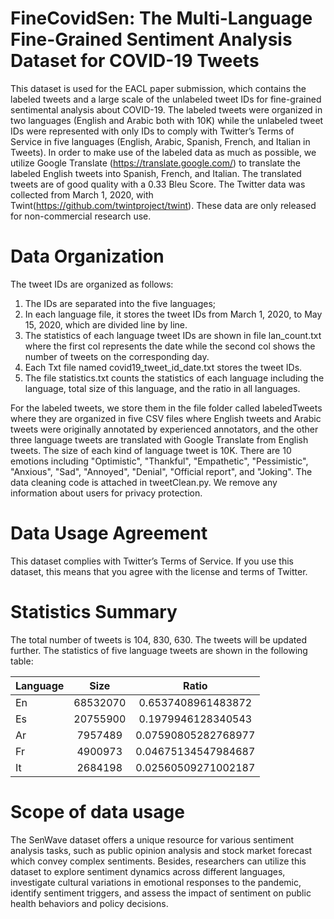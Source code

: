 # FineCovidSen: The Multi-Language Fine-Grained Sentiment Analysis Dataset for COVID-19 Tweets
This dataset is used for the EACL paper submission, which contains the labeled tweets and a large scale of the unlabeled tweet IDs for fine-grained sentimental analysis about COVID-19. The labeled tweets were organized in two languages (English and Arabic both with 10K) while the unlabeled tweet IDs were represented with only IDs to comply with Twitter’s Terms of Service in five languages (English, Arabic, Spanish, French, and Italian in Tweets). In order to make use of the labeled data as much as possible, we utilize Google Translate (https://translate.google.com/) to translate the labeled English tweets into Spanish, French, and Italian. The translated tweets are of good quality with a $0.33$ Bleu Score. The Twitter data was collected from March 1, 2020, with Twint(https://github.com/twintproject/twint). These data are only released for non-commercial research use.

# Data Organization
The tweet IDs are organized as follows:
1) The IDs are separated into the five languages;
2) In each language file, it stores the tweet IDs from March 1, 2020, to May 15, 2020, which are divided line by line.
3) The statistics of each language tweet IDs are shown in file lan_count.txt where the first col represents the date while the second col shows the number of tweets on the corresponding day.
4) Each Txt file named covid19_tweet_id_date.txt stores the tweet IDs.
5) The file statistics.txt counts the statistics of each language including the language, total size of this language, and the ratio in all languages.

For the labeled tweets, we store them in the file folder called labeledTweets where they are organized in five CSV files where English tweets and Arabic tweets were originally annotated by experienced annotators, and the other three language tweets are translated with Google Translate from English tweets. The size of each kind of language tweet is 10K. There are 10 emotions including "Optimistic", "Thankful", "Empathetic", "Pessimistic", "Anxious", "Sad", "Annoyed", "Denial", "Official report", and "Joking". The data cleaning code is attached in tweetClean.py. We remove any information about users for privacy protection.

# Data Usage Agreement
This dataset complies with Twitter’s Terms of Service. If you use this dataset, this means that you agree with the license and terms of Twitter.

# Statistics Summary
The total number of tweets is 104, 830, 630. The tweets will be updated further.
The statistics of five language tweets are shown in the following table:


|Language      |Size      |Ratio      |
| ---------- | :-----------:  | :-----------: |
|En      |68532070      |0.6537408961483872      |
|Es       |20755900       |0.1979946128340543      |
|Ar       |7957489      | 0.07590805282768977      |
|Fr       |4900973       |0.04675134547984687      |
|It       |2684198       |0.02560509271002187      |


# Scope of data usage

The SenWave dataset offers a unique resource for various sentiment analysis tasks, such as public opinion analysis and stock market forecast which convey complex sentiments. Besides, researchers can utilize this dataset to explore sentiment dynamics across different languages, investigate cultural variations in emotional responses to the pandemic, identify sentiment triggers, and assess the impact of sentiment on public health behaviors and policy decisions.
